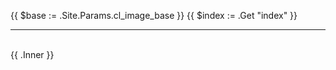 {{ $base := .Site.Params.cl_image_base }}
{{ $index := .Get "index" }}

<hr>
<section class="project image">
	<div class='gallery' name='gallery{{ $index }}' id='gallery{{ $index }}'>
	  <img class='full-size-image' />
	  <div id="thumbnails">
		<img name='thumb0' class='thumb' />		
		<img name='thumb1' class='thumb' />
		<img name='thumb2' class='thumb' />
		<img name='thumb3' class='thumb' />
	  </div>
	</div>
	<aside>
		{{ .Inner }}
	</aside>
</section>


